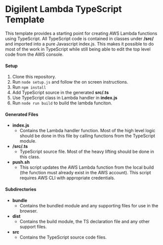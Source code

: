 # Digilent Lambda TypeScript Template

This template provides a starting point for creating AWS Lambda functions using TypeScript.  All TypeScript code is contained in classes under **/src/** and imported into a pure Javascript index.js.  This makes it possible to do most of the work in TypeScript while still being able to edit the top level code from the AWS console.

#### Setup
1. Clone this repository.
2. Run `node setup.js` and follow the on screen instructions.
3. Run `npm install` 
4. Add TypeScript source in the generated **src/<modulename>.ts**
5. Use TypeScript class in Lambda handler in **index.js**
6. Run `node run build` to build the lambda funciton.

#### Generated Files
* **index.js**
    *  Contains the Lambda handler function.  Most of the high level logic should be done in this file by calling functions from the TypeScript module.
* **/src/<modulename>.ts**
    * TypeScript source file.  Most of the heavy lifting should be done in this class.
* **push.sh**
    *   This script updates the AWS Lambda function from the local build (the function must already exist in the AWS account).  This script requires AWS CLI with appropriate credentials.

#### Subdirectories
* **bundle**
  * Contains the bundled module and any supporting files for use in the browser.
* **dist**
  * Contains the build module, the TS declaration file and any other support files.
* **src**
  * Contains the TypeScript source code files.